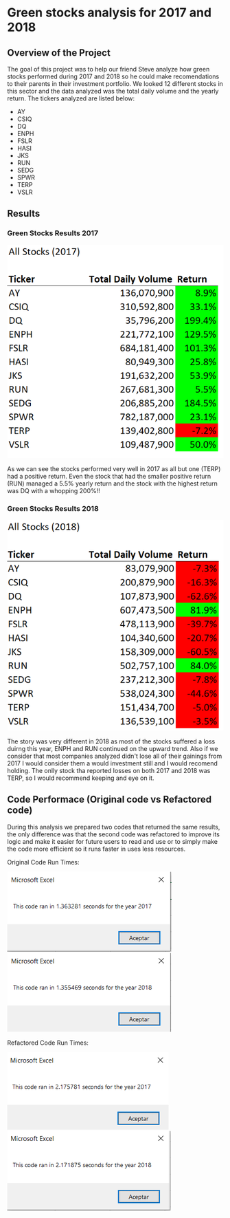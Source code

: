 # Green stocks analysis for 2017 and 2018

## Overview of the Project

The goal of this project was to help our friend Steve analyze how green stocks performed during 2017 and 2018 so he could make recomendations to their parents in their investment portfolio. We looked 12 different stocks in this sector and the data analyzed was the total daily volume and the yearly return. The tickers analyzed are listed below:
- AY
- CSIQ
- DQ
- ENPH
- FSLR
- HASI
- JKS
- RUN
- SEDG
- SPWR
- TERP
- VSLR
## Results

### Green Stocks Results 2017

![2017stocks](Resources/All_Stocks_Analysis_2017.PNG)

As we can see the stocks performed very well in 2017 as all but one (TERP) had a positive return. Even the stock that had the smaller positive return (RUN) managed a 5.5% yearly return and the stock with the highest return was DQ with a whopping 200%!!

### Green Stocks Results 2018

![2018stocks](Resources/All_Stocks_Analysis_2018.PNG)

The story was very different in 2018 as most of the stocks suffered a loss duirng this year, ENPH and RUN continued on the upward trend. Also if we consider that most companies analyzed didn't lose all of their gainings from 2017 I would consider them a would investment still and I would recomend holding. The onlly stock tha reported losses on both 2017 and 2018 was TERP, so I would recommend keeping and eye on it.

## Code Performace (Original code vs Refactored code)

During this analysis we prepared two codes that returned the same results, the only difference was that the second code was refactored to improve its logic and make it easier for future users to read and use or to simply make the code more efficient so it runs faster in uses less resources. 

Original Code Run Times:

![2017runtime](Resources/originalRunTime2017.PNG)                            ![2018runtime](Resources/originalRunTime2018.PNG)  

Refactored Code Run Times:

![2017runtimeR](Resources/VBA_Challenge_2017.PNG)                           ![2018runtimeR](Resources/VBA_Challenge_2018.PNG)  
